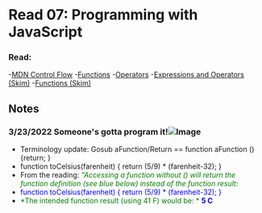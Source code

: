 # Read 07: Programming with JavaScript
### Read:
-[MDN Control Flow](https://developer.mozilla.org/en-US/docs/Glossary/Control_flow)
-[Functions](https://www.w3schools.com/js/js_functions.asp)
-[Operators](https://www.w3schools.com/js/js_operators.asp)
-[Expressions and Operators (Skim)](https://developer.mozilla.org/en-US/docs/Web/JavaScript/Guide/Expressions_and_Operators)
-[Functions (Skim)](https://developer.mozilla.org/en-US/docs/Web/JavaScript/Guide/Functions)


## Notes

### 3/23/2022 Someone's gotta program it!![Image](https://images.unsplash.com/photo-1591416214419-5fdf50159c9c?ixlib=rb-1.2.1&ixid=MnwxMjA3fDB8MHxwaG90by1wYWdlfHx8fGVufDB8fHx8&auto=format&fit=crop&w=1466&q=80)

* Terminology update: Gosub aFunction/Return == function aFunction () {return; }
* function toCelsius(farenheit) { return (5/9) * (farenheit-32); }
* From the reading: <span style="color:green">*"Accessing a function without () will return the function definition (see blue below) instead of the function result:*</span>
* <span style="color:blue">function toCelsius(farenheit) { return (5/9) * (farenheit-32); }</span>
* <span style="color:green">*The intended function result (using 41 F) would be:  *</span> <span style="color:blue">**5 C**</span>
